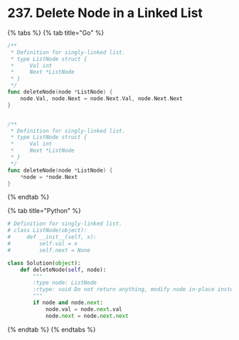 # 237. Delete Node in a Linked List

{% tabs %}
{% tab title="Go" %}
```go
/**
 * Definition for singly-linked list.
 * type ListNode struct {
 *     Val int
 *     Next *ListNode
 * }
 */
func deleteNode(node *ListNode) {
    node.Val, node.Next = node.Next.Val, node.Next.Next
}


/**
 * Definition for singly-linked list.
 * type ListNode struct {
 *     Val int
 *     Next *ListNode
 * }
 */
func deleteNode(node *ListNode) {
    *node = *node.Next
}
```
{% endtab %}

{% tab title="Python" %}
```python
# Definition for singly-linked list.
# class ListNode(object):
#     def __init__(self, x):
#         self.val = x
#         self.next = None

class Solution(object):
    def deleteNode(self, node):
        """
        :type node: ListNode
        :rtype: void Do not return anything, modify node in-place instead.
        """
        if node and node.next:
            node.val = node.next.val
            node.next = node.next.next
```
{% endtab %}
{% endtabs %}

